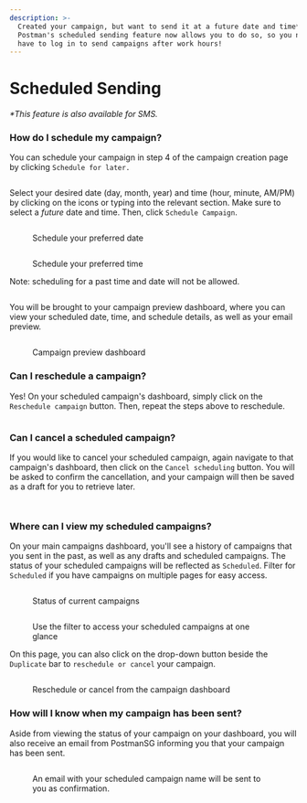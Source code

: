 ```yaml
---
description: >-
  Created your campaign, but want to send it at a future date and time*?
  Postman's scheduled sending feature now allows you to do so, so you no longer
  have to log in to send campaigns after work hours!
---
```


# Scheduled Sending

_\*This feature is also available for SMS._

### How do I schedule my campaign?

You can schedule your campaign in step 4 of the campaign creation page by clicking `Schedule for later.`

<figure><img src="../../../.gitbook/assets/Screenshot 2022-12-27 at 11.27.03 AM.png" alt=""><figcaption></figcaption></figure>

Select your desired date (day, month, year) and time (hour, minute, AM/PM) by clicking on the icons or typing into the relevant section. Make sure to select a _future_ date and time. Then, click `Schedule Campaign`.

<figure><img src="../../../.gitbook/assets/Screenshot 2022-12-27 at 11.30.42 AM.png" alt=""><figcaption><p>Schedule your preferred date</p></figcaption></figure>

<figure><img src="../../../.gitbook/assets/Screenshot 2022-12-27 at 11.30.55 AM.png" alt=""><figcaption><p>Schedule your preferred time</p></figcaption></figure>

Note: scheduling for a past time and date will not be allowed.

<figure><img src="../../../.gitbook/assets/Screenshot 2022-12-27 at 11.40.08 AM.png" alt=""><figcaption></figcaption></figure>

You will be brought to your campaign preview dashboard, where you can view your scheduled date, time, and schedule details, as well as your email preview.

<figure><img src="../../../.gitbook/assets/Screenshot 2022-12-27 at 11.32.23 AM.png" alt=""><figcaption><p>Campaign preview dashboard</p></figcaption></figure>

### Can I reschedule a campaign?

Yes! On your scheduled campaign's dashboard, simply click on the `Reschedule campaign` button. Then, repeat the steps above to reschedule.

<figure><img src="../../../.gitbook/assets/Screenshot 2022-12-27 at 11.33.24 AM.png" alt=""><figcaption></figcaption></figure>

### Can I cancel a scheduled campaign?

If you would like to cancel your scheduled campaign, again navigate to that campaign's dashboard, then click on the `Cancel scheduling` button. You will be asked to confirm the cancellation, and your campaign will then be saved as a draft for you to retrieve later.

<figure><img src="../../../.gitbook/assets/Screenshot 2022-12-27 at 11.34.51 AM.png" alt=""><figcaption></figcaption></figure>

<figure><img src="../../../.gitbook/assets/Screenshot 2022-12-27 at 11.35.28 AM.png" alt=""><figcaption></figcaption></figure>

### Where can I view my scheduled campaigns?

On your main campaigns dashboard, you'll see a history of campaigns that you sent in the past, as well as any drafts and scheduled campaigns. The status of your scheduled campaigns will be reflected as `Scheduled`. Filter for `Scheduled` if you have campaigns on multiple pages for easy access.

<figure><img src="../../../.gitbook/assets/Screenshot 2022-12-27 at 11.36.46 AM.png" alt=""><figcaption><p>Status of current campaigns</p></figcaption></figure>

<figure><img src="../../../.gitbook/assets/Screenshot 2022-12-27 at 11.37.48 AM.png" alt=""><figcaption><p>Use the filter to access your scheduled campaigns at one glance</p></figcaption></figure>

On this page, you can also click on the drop-down button beside the `Duplicate` bar to `reschedule or cancel` your campaign.

<figure><img src="../../../.gitbook/assets/Screenshot 2022-12-27 at 11.38.35 AM.png" alt=""><figcaption><p>Reschedule or cancel from the campaign dashboard</p></figcaption></figure>

### How will I know when my campaign has been sent?

Aside from viewing the status of your campaign on your dashboard, you will also receive an email from PostmanSG informing you that your campaign has been sent.

<figure><img src="../../../.gitbook/assets/Screenshot 2022-12-27 at 11.42.42 AM (1).png" alt=""><figcaption><p>An email with your scheduled campaign name will be sent to you as confirmation.</p></figcaption></figure>
